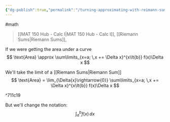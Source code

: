 ```yaml
---
{"dg-publish":true,"permalink":"/turning-approximating-with-reimann-sums-into-accurate-results-with-limits/","dgHomeLink":true,"dgPassFrontmatter":false}
---
```


#math 
> [[MAT 150 Hub - Calc I|MAT 150 Hub - Calc I]], [[Riemann Sums|Riemann Sums]],

If we were getting the area under a curve 
$$
\text{Area} \approx \sum\limits_{x=a; \,x += \Delta x}^{x\lt{b}} f(x)\Delta x
$$

We'll take the limit of a [[Riemann Sums|Riemann Sum]]
$$
\text{Area} = \lim_{\Delta{x}\rightarrow{0}} \sum\limits_{x=a; \,x += \Delta x}^{x\lt{b}} f(x)\Delta x
$$

^711c19

But we'll change the notation:
$$
\int_{a}^{b} f(x) \, dx
$$